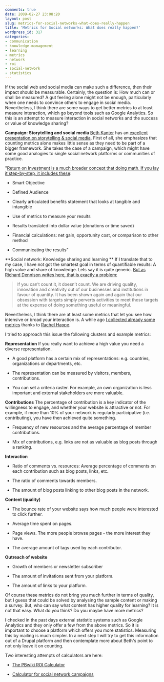 ```yaml
---
comments: true
date: 2009-02-27 23:08:20
layout: post
slug: metrics-for-social-networks-what-does-really-happen
title: 'Metrics for Social networks: What does really happen?'
wordpress_id: 317
categories:
- communication
- knowledge-management
- learning
- metrics
- network
- roi
- social-network
- statistics
---
```


If the social web and social media can make such a difference, then their impact should be measurable. Certainly, the question is: How much can or shall be measured? A gut feeling alone might not be enough, particularly when one needs to convince others to engage in social media. Nevertheless, I think there are some ways to get better metrics to at least measure interaction, which go beyond tools such as Google Analytics. So this is an attempt to measure interaction in social networks and the success or value of knowledge sharing?

**Campaign: Storytelling and social media**
[Beth Kanter](http://beth.typepad.com/beths_blog/2009/02/nten-and-techsoup-webinar-share-your-story-roi-and-social-media-slides-and-notes.html) has an [excellent presentation on storytelling & social media](http://beth.typepad.com/beths_blog/2009/02/nten-and-techsoup-webinar-share-your-story-roi-and-social-media-slides-and-notes.html). First of all, she emphasizes that counting metrics alone makes little sense as they need to be part of a bigger framework. She takes the case of a campaign, which might have some good analogies to single social network platforms or communities of practice.

"[Return on Investment is a much broader concept that doing math. If you lay it step-by-step, it includes these](http://beth.typepad.com/beths_blog/2009/02/nten-and-techsoup-webinar-share-your-story-roi-and-social-media-slides-and-notes.html):



	
  * Smart Objective

	
  * Defined Audience

	
  * Clearly articulated benefits statement that looks at tangible and intangible

	
  * Use of metrics to measure your results

	
  * Results translated into dollar value (donations or time saved)

	
  * Financial calculations: net gain, opportunity cost, or comparison to other method

	
  * Communicating the results"


**Social network: Knowledge sharing and learning **
If I translate that to my case, I have not got the smartest goal in terms of quantifiable results: A high value and share of knowledge. Lets say it is quite generic. [But as Richard Dennison writes here, that is exactly a problem: ](http://richarddennison.wordpress.com/2008/05/14/how-do-you-measure-the-roi-of-social-software/)


> If you can’t count it, it doesn’t count. We are driving quality, innovation and creativity out of our businesses and institutions in favour of quantity. It has been shown again and again that our obsession with targets simply perverts activities to meet those targets at the expense of doing something useful or meaningful.


Nevertheless, I think there are at least some metrics that let you see how intensive or broad your interaction is. A while ago [I collected already some metrics](http://www.crisscrossed.net/2008/04/02/metrics-what-is-the-impact-of-social-media-on-organizations) thanks to [Rachel Happe](http://rhappe.typepad.com/thesocialorganization/social-media-metrics.html).

I tried to approach this issue the following clusters and example metrics:

**Representation**
If you really want to achieve a high value you need a diverse representation.



	
  * A good platform has a certain mix of representations: e.g. countries, organizations or departments, etc.

	
  * The representation can be measured by visitors, members, contributions.

	
  * You can set a criteria raster. For example, an own organization is less important and external stakeholders are more valuable.


**Contributions**
The percentage of contribution is a key indicator of the willingness to engage, and whether your website is attractive or not. For example, if more than 10% of your network is regularly participative (i.e. contributing), you have then achieved quite something.



	
  * Frequency of new resources and the average percentage of member contributions.

	
  * Mix of contributions, e.g. links are not as valuable as blog posts through a ranking.


**Interaction**



	
  * Ratio of comments vs. resources: Average percentage of comments on each contribution such as blog posts, links, etc.

	
  * The ratio of comments towards members.

	
  * The amount of blog posts linking to other blog posts in the network.


**Content (quality)**



	
  * The bounce rate of your website says how much people were interested to click further.

	
  * Average time spent on pages.

	
  * Page views. The more people browse pages - the more interest they have.

	
  * The average amount of tags used by each contributor.


**Outreach of website**



	
  * Growth of members or newsletter subscriber

	
  * The amount of invitations sent from your platform.

	
  * The amount of links to your platform.


Of course these metrics do not bring you much further in terms of quality, but I guess that could be solved by analysing the sample content or making a survey. But, who can say what content has higher quality for learning? It is not that easy. What do you think? Do you maybe have more metrics?

I checked in the past days external statistic systems such as Google Analytics and they only offer a few from the above metrics. So it is important to choose a platform which offers you more statistics. Measuring this by mailing is much simpler. In a next step I will try to get this information out of a Drupal platform and then contemplate more about Beth's point to not only leave it on counting.

Two interesting attempts of calculators are here:

	
  * [The PBwiki ROI Calculator](http://www.pbwikiroi.com/)

	
  * [Calculator for social network campaigns](http://www.frogloop.com/social-network-calculator)


